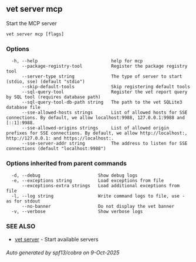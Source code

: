## vet server mcp

Start the MCP server

```
vet server mcp [flags]
```

### Options

```
  -h, --help                            help for mcp
      --package-registry-tool           Register the package registry tool
      --server-type string              The type of server to start (stdio, sse) (default "stdio")
      --skip-default-tools              Skip registering default tools
      --sql-query-tool                  Register the vet report query by SQL tool (requires database path)
      --sql-query-tool-db-path string   The path to the vet SQLite3 database file
      --sse-allowed-hosts strings       List of allowed hosts for SSE connections. By default, we allow localhost:9988, 127.0.0.1:9988 and [::1]:9988.
      --sse-allowed-origins strings     List of allowed origin prefixes for SSE connections. By default, we allow http://localhost:, http://127.0.0.1: and https://localhost:.
      --sse-server-addr string          The address to listen for SSE connections (default "localhost:9988")
```

### Options inherited from parent commands

```
  -d, --debug                      Show debug logs
  -e, --exceptions string          Load exceptions from file
      --exceptions-extra strings   Load additional exceptions from file
  -l, --log string                 Write command logs to file, use - as for stdout
      --no-banner                  Do not display the vet banner
  -v, --verbose                    Show verbose logs
```

### SEE ALSO

* [vet server](vet_server.md)	 - Start available servers

###### Auto generated by spf13/cobra on 9-Oct-2025
